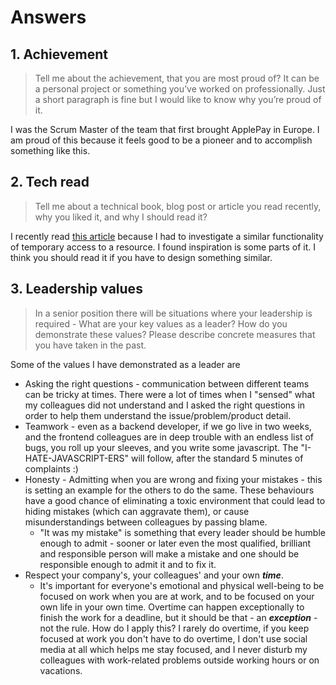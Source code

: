 # Answers
## 1. Achievement
>Tell me about the achievement, that you are most proud of? It can be a personal project or
something you’ve worked on professionally. Just a short paragraph is fine but I would like to
know why you’re proud of it.

I was the Scrum Master of the team that first brought ApplePay in Europe. I am proud of this because it feels good to be a pioneer and to accomplish something like this.

## 2. Tech read
>Tell me about a technical book, blog post or article you read recently, why you liked it, and
   why I should read it?

I recently read [this article](https://medium.com/@mail_50938/designing-a-service-for-password-less-temporary-access-to-resources-e0bbb5b7a22b) because I had to investigate a similar functionality of temporary access to a resource. I found inspiration is some parts of it. I think you should read it if you have to design something similar.

## 3. Leadership values
>In a senior position there will be situations where your leadership is required - What are
    your key values as a leader? How do you demonstrate these values? Please describe
    concrete measures that you have taken in the past.

Some of the values I have demonstrated as a leader are
* Asking the right questions - communication between different teams can be tricky at times. There were a lot of times when I "sensed" what my colleagues did not understand and I asked the right questions in order to help them understand the issue/problem/product detail.
* Teamwork - even as a backend developer, if we go live in two weeks, and the frontend colleagues are in deep trouble with an endless list of bugs, you roll up your sleeves, and you write some javascript. The "I-HATE-JAVASCRIPT-ERS" will follow, after the standard 5 minutes of complaints :)
* Honesty - Admitting when you are wrong and fixing your mistakes - this is setting an example for the others to do the same. These behaviours have a good chance of eliminating a toxic environment that could lead to hiding mistakes (which can aggravate them), or cause misunderstandings between colleagues by passing blame.
  * "It was my mistake" is something that every leader should be humble enough to admit - sooner or later even the most qualified, brilliant and responsible person will make a mistake and one should be responsible enough to admit it and to fix it.
* Respect your company's, your colleagues' and your own **_time_**. 
  * It's important for everyone's emotional and physical well-being to be focused on work when you are at work, and to be focused on your own life in your own time. Overtime can happen exceptionally to finish the work for a deadline, but it should be that - an **_exception_** - not the rule. How do I apply this? I rarely do overtime, if you keep focused at work you don't have to do overtime, I don't use social media at all which helps me stay focused, and I never disturb my colleagues with work-related problems outside working hours or on vacations. 
